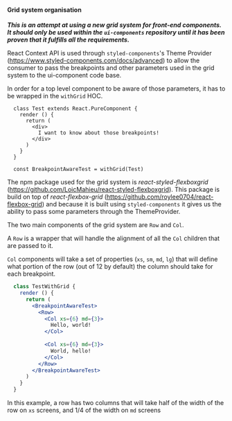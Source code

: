 #### Grid system organisation

***This is an attempt at using a new grid system for front-end components.
It should only be used within the `ui-components` repository until it has been 
proven that it fulfills all the requirements.***


React Context API is used through `styled-components`'s Theme Provider 
(https://www.styled-components.com/docs/advanced) to allow the consumer to 
pass the breakpoints and other parameters used in the grid system to the 
ui-component code base.

In order for a top level component to be aware of those parameters, it has to 
be wrapped in the `withGrid` HOC.

```
  class Test extends React.PureComponent {
    render () {
      return (
        <div>
          I want to know about those breakpoints!
        </div>
      )
    }
  }
  
  const BreakpointAwareTest = withGrid(Test)
```

The npm package used for the grid system is *react-styled-flexboxgrid* 
(https://github.com/LoicMahieu/react-styled-flexboxgrid).
This package is build on top of *react-flexbox-grid* (https://github.com/roylee0704/react-flexbox-grid)
and because it is built using `styled-components` it gives us the ability 
to pass some parameters through the ThemeProvider.

The two main components of the grid system are `Row` and `Col`.

A `Row` is a wrapper that will handle the alignment of all the `Col` children
that are passed to it.

`Col` components will take a set of properties (`xs`, `sm`, `md`, `lg`) that 
will define what portion of the row (out of 12 by default) the column should 
take for each breakpoint.

```jsx
  class TestWithGrid {
    render () {
      return (
        <BreakpointAwareTest>
          <Row>
            <Col xs={6} md={3}>
              Hello, world!
            </Col>
            
            <Col xs={6} md={3}>
              World, hello!
            </Col>
          </Row>
        </BreakpointAwareTest>
      )
    }
  }
```

In this example, a row has two columns that will take half of the width of the 
row on `xs` screens, and 1/4 of the width on `md` screens
